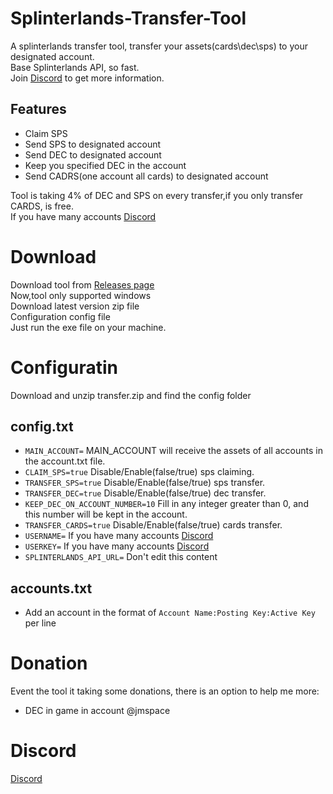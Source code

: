 # Splinterlands-Transfer-Tool
A splinterlands transfer tool, transfer your assets(cards\dec\sps) to your designated account.  
Base Splinterlands API, so fast.  
Join [Discord](https://discord.gg/TBsqYxeJqw)  to get more information.  

## Features
- Claim SPS   
- Send SPS to designated account   
- Send DEC to designated account  
- Keep you specified DEC in the account   
- Send CADRS(one account all cards) to designated account  

Tool is taking 4% of DEC and SPS on every transfer,if you only transfer CARDS, is free.  
If you have many accounts [Discord](https://discord.gg/TBsqYxeJqw)  


# Download
Download tool from [Releases page](https://github.com/JMSpace/Splinterlands-Transfer-Tool/releases)   
Now,tool only supported windows  
Download latest version zip file  
Configuration config file  
Just run the exe file on your machine.  

# Configuratin
Download and unzip transfer.zip and find the config folder

## config.txt
- `MAIN_ACCOUNT=` MAIN_ACCOUNT will receive the assets of all accounts in the account.txt file.
- `CLAIM_SPS=true` Disable/Enable(false/true) sps claiming.
- `TRANSFER_SPS=true` Disable/Enable(false/true) sps transfer.
- `TRANSFER_DEC=true` Disable/Enable(false/true) dec transfer.
- `KEEP_DEC_ON_ACCOUNT_NUMBER=10` Fill in any integer greater than 0, and this number will be kept in the account.
- `TRANSFER_CARDS=true` Disable/Enable(false/true) cards transfer.
- `USERNAME=` If you have many accounts [Discord](https://discord.gg/TBsqYxeJqw)
- `USERKEY=` If you have many accounts [Discord](https://discord.gg/TBsqYxeJqw)
- `SPLINTERLANDS_API_URL=` Don't edit this content
## accounts.txt
-  Add an account in the format of `Account Name:Posting Key:Active Key` per line 

# Donation 
Event the tool it taking some donations, there is an option to help me more:  
 * DEC in game in account @jmspace   

# Discord 
[Discord](https://discord.gg/TBsqYxeJqw)  
